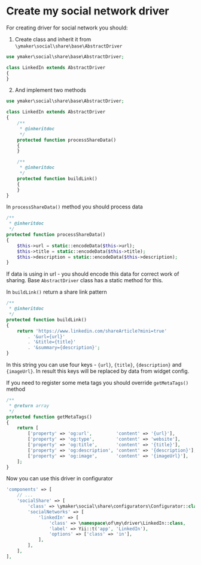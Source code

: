 Create my social network driver
===============================

For creating driver for social network you should:

1. Create class and inherit it from `\ymaker\social\share\base\AbstractDriver`

```php
use ymaker\social\share\base\AbstractDriver;

class LinkedIn extends AbstractDriver
{
}
```

2. And implement two methods

```php
use ymaker\social\share\base\AbstractDriver;

class LinkedIn extends AbstractDriver
{
    /**
     * @inheritdoc
     */
    protected function processShareData()
    {
    }

    /**
     * @inheritdoc
     */
    protected function buildLink()
    {
    }
}
```

In `processShareData()` method you should process data

```php
/**
 * @inheritdoc
 */
protected function processShareData()
{
    $this->url = static::encodeData($this->url);
    $this->title = static::encodeData($this->title);
    $this->description = static::encodeData($this->description);
}
```

If data is using in url - you should encode this data for correct work of sharing.
Base `AbstractDriver` class has a static method for this.

In `buildLink()` return a share link pattern

```php
/**
 * @inheritdoc
 */
protected function buildLink()
{
    return 'https://www.linkedin.com/shareArticle?mini=true'
        . '&url={url}'
        . '&title={title}'
        . '&summary={description}';
}
```

In this string you can use four keys - `{url}`, `{title}`, `{description}` and `{imageUrl}`.
In result this keys will be replaced by data from widget config.

If you need to register some meta tags you should override `getMetaTags()` method

```php
/**
 * @return array
 */
protected function getMetaTags()
{
    return [
        ['property' => 'og:url',         'content' => '{url}'],
        ['property' => 'og:type',        'content' => 'website'],
        ['property' => 'og:title',       'content' => '{title}'],
        ['property' => 'og:description', 'content' => '{description}'],
        ['property' => 'og:image',       'content' => '{imageUrl}'],
    ];
}
```

Now you can use this driver in configurator

```php
'components' => [
    // ...
    'socialShare' => [
        'class' => \ymaker\social\share\configurators\Configurator::class,
        'socialNetworks' => [
            'linkedIn' => [
                'class' => \namespace\of\my\driver\LinkedIn::class,
                'label' => Yii::t('app', 'LinkedIn'),
                'options' => ['class' => 'in'],
            ],
        ],
    ],
],
```
